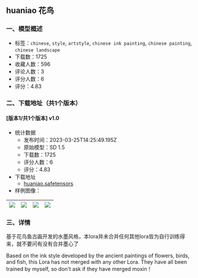 ## huaniao 花鸟
### 一、模型概述

- 标签：`chinese`, `style`, `artstyle`, `chinese ink painting`, `chinese painting`, `chinese landscape`
- 下载数：1725
- 收藏人数：596
- 评论人数：3
- 评分人数：6
- 评分：4.83

### 二、下载地址（共1个版本）

#### [版本1/共1个版本] v1.0

- 统计数据
  - 发布时间：2023-03-25T14:25:49.195Z
  - 原始模型：SD 1.5
  - 下载数：1725
  - 评分人数：6
  - 评分：4.83
- 下载地址
  - [huaniao.safetensors](https://civitai.com/api/download/models/28931)
- 样例图像：

| <img src="https://image.civitai.com/xG1nkqKTMzGDvpLrqFT7WA/4bde2603-00dd-416f-9d80-6f7110bb32ad/width=450/1057276.jpeg" /> | <img src="https://image.civitai.com/xG1nkqKTMzGDvpLrqFT7WA/2dbd5890-c13b-45ea-7665-1c0590cc1000/width=450/326456.jpeg" /> | <img src="https://image.civitai.com/xG1nkqKTMzGDvpLrqFT7WA/7b022689-7252-49ee-d558-1a356804f800/width=450/326469.jpeg" /> | <img src="https://image.civitai.com/xG1nkqKTMzGDvpLrqFT7WA/a8761c29-6bb7-4806-cd98-653183547100/width=450/326468.jpeg" /> |
| ---- | ---- | ---- | ---- |


### 三、详情
<p>基于花鸟鱼古画开发的水墨风格，本lora并未合并任何其他lora皆为自行训练得来，就不要问有没有合并墨心了</p><p></p><p>Based on the ink style developed by the ancient paintings of flowers, birds, and fish, this Lora has not merged with any other Lora. They have all been trained by myself, so don't ask if they have merged moxin！</p>